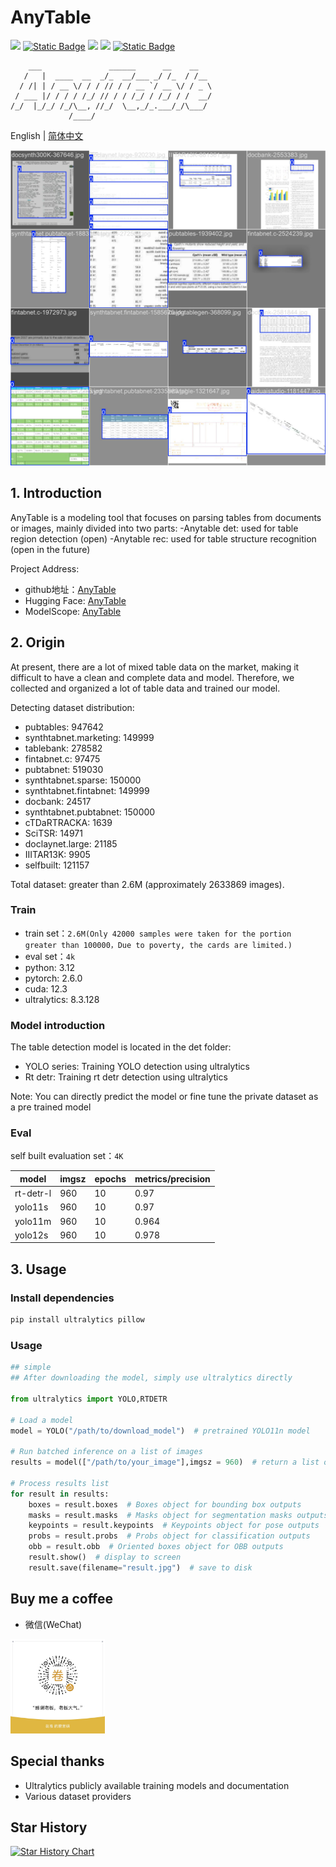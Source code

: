 # AnyTable

<a href="https://huggingface.co/oriforge/anytable" target="_blank"><img src="https://img.shields.io/badge/%F0%9F%A4%97-HuggingFace-blue"></a>
<a href="https://www.modelscope.cn/models/oriforge/table" target="_blank"><img alt="Static Badge" src="https://img.shields.io/badge/%E9%AD%94%E6%90%AD-ModelScope-blue"></a>
<a href=""><img src="https://img.shields.io/badge/Python->=3.6-aff.svg"></a>
<a href=""><img src="https://img.shields.io/badge/OS-Linux%2C%20Win%2C%20Mac-pink.svg"></a>
<a href=""><img alt="Static Badge" src="https://img.shields.io/badge/engine-cpu_gpu_onnxruntime-blue"></a>

```
    ___               ______      __    __   
   /   |  ____  __  _/_  __/___ _/ /_  / /__ 
  / /| | / __ \/ / / // / / __ `/ __ \/ / _ \
 / ___ |/ / / / /_/ // / / /_/ / /_/ / /  __/
/_/  |_/_/ /_/\__, //_/  \__,_/_.___/_/\___/ 
             /____/                          

```

English | [简体中文](./README.md)

<div align="left">
    <img src="./assets/sample1.jpg">
</div>

## 1. Introduction

AnyTable is a modeling tool that focuses on parsing tables from documents or images, mainly divided into two parts:
-Anytable det: used for table region detection (open)
-Anytable rec: used for table structure recognition (open in the future)

Project Address:
- github地址：[AnyTable](https://github.com/oriforge/anytable)
- Hugging Face: [AnyTable](https://huggingface.co/oriforge/anytable)
- ModelScope: [AnyTable](https://www.modelscope.cn/models/oriforge/anytable)

## 2. Origin

At present, there are a lot of mixed table data on the market, making it difficult to have a clean and complete data and model. Therefore, we collected and organized a lot of table data and trained our model.

Detecting dataset distribution:

- pubtables: 947642
- synthtabnet.marketing: 149999
- tablebank: 278582
- fintabnet.c: 97475
- pubtabnet: 519030
- synthtabnet.sparse: 150000
- synthtabnet.fintabnet: 149999
- docbank: 24517
- synthtabnet.pubtabnet: 150000
- cTDaRTRACKA: 1639
- SciTSR: 14971
- doclaynet.large: 21185
- IIITAR13K: 9905
- selfbuilt: 121157

Total dataset: greater than 2.6M (approximately 2633869 images).

### Train

- train set：`2.6M(Only 42000 samples were taken for the portion greater than 100000，Due to poverty, the cards are limited.)`
- eval set：`4k`
- python: 3.12
- pytorch: 2.6.0
- cuda: 12.3
- ultralytics: 8.3.128

### Model introduction

The table detection model is located in the det folder:

- YOLO series: Training YOLO detection using ultralytics
- Rt detr: Training rt detr detection using ultralytics

Note: You can directly predict the model or fine tune the private dataset as a pre trained model

### Eval

self built evaluation set：`4K`

| model | imgsz | epochs | metrics/precision |
|---|---|---|---|
|rt-detr-l|960|10|0.97|
|yolo11s|960|10|0.97|
|yolo11m|960|10|0.964|
|yolo12s|960|10|0.978|


## 3. Usage

### Install dependencies

```bash
pip install ultralytics pillow
```

### Usage

```python
## simple
## After downloading the model, simply use ultralytics directly

from ultralytics import YOLO,RTDETR

# Load a model
model = YOLO("/path/to/download_model")  # pretrained YOLO11n model

# Run batched inference on a list of images
results = model(["/path/to/your_image"],imgsz = 960)  # return a list of Results objects

# Process results list
for result in results:
    boxes = result.boxes  # Boxes object for bounding box outputs
    masks = result.masks  # Masks object for segmentation masks outputs
    keypoints = result.keypoints  # Keypoints object for pose outputs
    probs = result.probs  # Probs object for classification outputs
    obb = result.obb  # Oriented boxes object for OBB outputs
    result.show()  # display to screen
    result.save(filename="result.jpg")  # save to disk

```

## Buy me a coffee

- 微信(WeChat)

<div align="left">
    <img src="./zanshan.jpg" width="30%" height="30%">
</div>

## Special thanks

- Ultralytics publicly available training models and documentation
- Various dataset providers

## Star History

[![Star History Chart](https://api.star-history.com/svg?repos=oriforge/anytable&type=Date)](https://www.star-history.com/#oriforge/anytable&Date)
